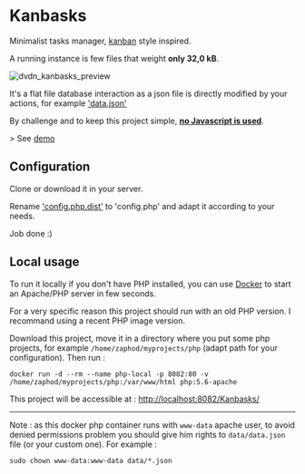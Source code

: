 # Kanbasks

Minimalist tasks manager, [kanban](https://en.wikipedia.org/wiki/Kanban) style inspired.

A running instance is few files that weight **only 32,0 kB**.

![dvdn_kanbasks_preview](https://github.com/dvdn/Kanbasks/assets/7195916/3a51960e-20ee-42c7-a002-13d5a84c7233)

It's a flat file database interaction as a json file is directly modified by your actions, for example ['data.json'](https://github.com/dvdn/kanbasks/blob/master/data/data.json)

By challenge and to keep this project simple, [**no Javascript is used**](https://news.ycombinator.com/item?id=12690842).

\> See [demo](http://dvdn.online.fr/kanbasks/)

## Configuration

Clone or download it in your server.

Rename ['config.php.dist'](https://github.com/dvdn/kanbasks/blob/master/inc/config.php.dist) to 'config.php' and adapt it according to your needs.

Job done :)

## Local usage

To run it locally if you don't have PHP installed, you can use [Docker](https://docs.docker.com/) to start an Apache/PHP server in few seconds.

For a very specific reason this project should run with an old PHP version. I recommand using a recent PHP image version.

Download this project, move it in a directory where you put some php projects, for example `/home/zaphod/myprojects/php` (adapt path for your configuration). Then run :

    docker run -d --rm --name php-local -p 8082:80 -v /home/zaphod/myprojects/php:/var/www/html php:5.6-apache

This project will be accessible at : [http://localhost:8082/Kanbasks/](http://localhost:8082/Kanbasks/)

---

Note : as this docker php container runs with `www-data` apache user, to avoid denied permissions problem you should give him rights to `data/data.json` file (or your custom one). For example :

    sudo chown www-data:www-data data/*.json
